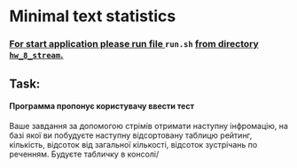 # Minimal text statistics #
### <u> For start application please run file </u> `run.sh` <u> from directory `hw_8_stream`. </u> ###
## Task: ##
#### Программа пропонує користувачу ввести тест

Ваше завдання за допомогою стрімів отримати наступну інфромацію, на базі якої ви побудуєте наступну відсортовану таблицю
рейтинг, кількість, відсоток від загальної кількості, відсоток зустрічань по реченням.
Будуєтe табличку в консолі/

####